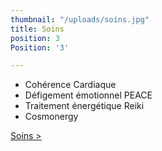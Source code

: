```yaml
---
thumbnail: "/uploads/soins.jpg"
title: Soins
position: 3
Position: '3'

---
```

* Cohérence Cardiaque
* Défigement émotionnel PEACE
* Traitement énergétique Reiki
* Cosmonergy

[Soins >](/soins)